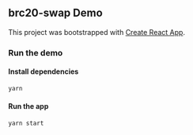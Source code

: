 ## brc20-swap Demo

This project was bootstrapped with [Create React App](https://github.com/facebook/create-react-app).

### Run the demo

#### Install dependencies

```bash
yarn
```

#### Run the app

```bash
yarn start
```


